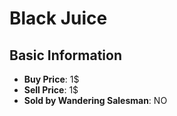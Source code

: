 # Black Juice

## Basic Information

- **Buy Price**: 1$
- **Sell Price**: 1$
- **Sold by Wandering Salesman**: NO